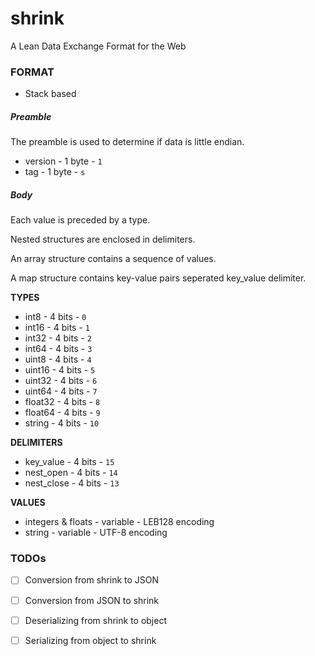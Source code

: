 # shrink
A Lean Data Exchange Format for the Web


### FORMAT
- Stack based

##### Preamble
The preamble is used to determine if data is little endian.

- version - 1 byte - `1`
- tag     - 1 byte - `s`

##### Body

Each value is preceded by a type.

Nested structures are enclosed in delimiters.

An array structure contains a sequence of values.

A map structure contains key-value pairs seperated key_value delimiter.

**TYPES**
- int8    - 4 bits - `0`
- int16   - 4 bits - `1`
- int32   - 4 bits - `2`
- int64   - 4 bits - `3`
- uint8   - 4 bits - `4`
- uint16  - 4 bits - `5`
- uint32  - 4 bits - `6`
- uint64  - 4 bits - `7`
- float32 - 4 bits - `8`
- float64 - 4 bits - `9`
- string  - 4 bits - `10`

**DELIMITERS**
- key_value  - 4 bits - `15`
- nest_open  - 4 bits - `14`
- nest_close - 4 bits - `13`

**VALUES**
- integers & floats - variable - LEB128 encoding
- string            - variable - UTF-8 encoding

### TODOs
- [ ] Conversion from shrink to JSON
- [ ] Conversion from JSON to shrink
- [ ] Deserializing from shrink to object
- [ ] Serializing from object to shrink

